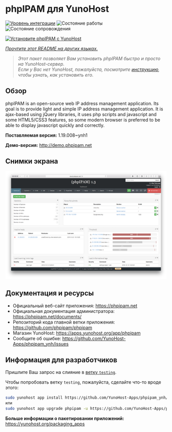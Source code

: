<!--
Важно: этот README был автоматически сгенерирован <https://github.com/YunoHost/apps/tree/master/tools/readme_generator>
Он НЕ ДОЛЖЕН редактироваться вручную.
-->

# phpIPAM для YunoHost

[![Уровень интеграции](https://dash.yunohost.org/integration/phpipam.svg)](https://ci-apps.yunohost.org/ci/apps/phpipam/) ![Состояние работы](https://ci-apps.yunohost.org/ci/badges/phpipam.status.svg) ![Состояние сопровождения](https://ci-apps.yunohost.org/ci/badges/phpipam.maintain.svg)

[![Установите phpIPAM с YunoHost](https://install-app.yunohost.org/install-with-yunohost.svg)](https://install-app.yunohost.org/?app=phpipam)

*[Прочтите этот README на других языках.](./ALL_README.md)*

> *Этот пакет позволяет Вам установить phpIPAM быстро и просто на YunoHost-сервер.*  
> *Если у Вас нет YunoHost, пожалуйста, посмотрите [инструкцию](https://yunohost.org/install), чтобы узнать, как установить его.*

## Обзор

phpIPAM is an open-source web IP address management application. Its goal is to provide light and simple IP address management application. It is ajax-based using jQuery libraries, it uses php scripts and javascript and some HTML5/CSS3 features, so some modern browser is preferred to be able to display javascript quickly and correctly.

**Поставляемая версия:** 1.19.008~ynh1

**Демо-версия:** <http://demo.phpipam.net>

## Снимки экрана

![Снимок экрана phpIPAM](./doc/screenshots/dashboard.png)

## Документация и ресурсы

- Официальный веб-сайт приложения: <https://phpipam.net>
- Официальная документация администратора: <https://phpipam.net/documents/>
- Репозиторий кода главной ветки приложения: <https://github.com/phpipam/phpipam>
- Магазин YunoHost: <https://apps.yunohost.org/app/phpipam>
- Сообщите об ошибке: <https://github.com/YunoHost-Apps/phpipam_ynh/issues>

## Информация для разработчиков

Пришлите Ваш запрос на слияние в [ветку `testing`](https://github.com/YunoHost-Apps/phpipam_ynh/tree/testing).

Чтобы попробовать ветку `testing`, пожалуйста, сделайте что-то вроде этого:

```bash
sudo yunohost app install https://github.com/YunoHost-Apps/phpipam_ynh/tree/testing --debug
или
sudo yunohost app upgrade phpipam -u https://github.com/YunoHost-Apps/phpipam_ynh/tree/testing --debug
```

**Больше информации о пакетировании приложений:** <https://yunohost.org/packaging_apps>
